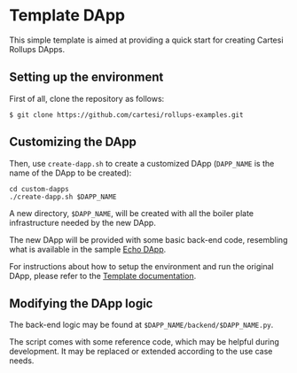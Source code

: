 # Template DApp

This simple template is aimed at providing a quick start for creating Cartesi Rollups DApps.

## Setting up the environment

First of all, clone the repository as follows:

```shell
$ git clone https://github.com/cartesi/rollups-examples.git
```

## Customizing the DApp

Then, use `create-dapp.sh` to create a customized DApp (`DAPP_NAME` is the name of the DApp to be created):

```shell
cd custom-dapps
./create-dapp.sh $DAPP_NAME
```

A new directory, `$DAPP_NAME`, will be created with all the boiler plate infrastructure needed by the new DApp.

The new DApp will be provided with some basic back-end code, resembling what is available in the sample [Echo DApp](https://github.com/cartesi/rollups-examples/tree/main/echo).

For instructions about how to setup the environment and run the original DApp, please refer to the [Template documentation](./template/README.md).

## Modifying the DApp logic

The back-end logic may be found at `$DAPP_NAME/backend/$DAPP_NAME.py`.

The script comes with some reference code, which may be helpful during development.
It may be replaced or extended according to the use case needs.

